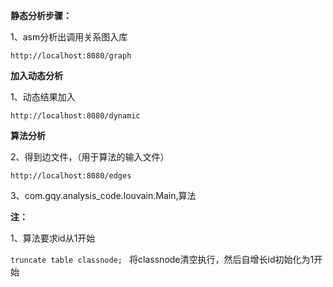 **静态分析步骤：**

1、asm分析出调用关系图入库

`http://localhost:8080/graph`

**加入动态分析**

1、动态结果加入

`http://localhost:8080/dynamic`

**算法分析**


2、得到边文件，（用于算法的输入文件）

`http://localhost:8080/edges`

3、com.gqy.analysis_code.louvain.Main,算法

**注：**

1、算法要求id从1开始

`truncate table classnode; ` 将classnode清空执行，然后自增长id初始化为1开始
